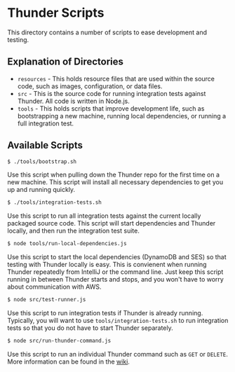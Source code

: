 # Thunder Scripts

This directory contains a number of scripts to ease development and testing.

## Explanation of Directories

* `resources` - This holds resource files that are used within the source code, such as images, configuration, or data files.
* `src` - This is the source code for running integration tests against Thunder. All code is written in Node.js.
* `tools` - This holds scripts that improve development life, such as bootstrapping a new machine, running local dependencies, or running a full integration test.

## Available Scripts

```bash
$ ./tools/bootstrap.sh
```

Use this script when pulling down the Thunder repo for the first time on a new machine.
This script will install all necessary dependencies to get you up and running quickly.

```bash
$ ./tools/integration-tests.sh
```

Use this script to run all integration tests against the current locally packaged source code.
This script will start dependencies and Thunder locally, and then run the integration test suite.

```bash
$ node tools/run-local-dependencies.js
```

Use this script to start the local dependencies (DynamoDB and SES)
so that testing with Thunder locally is easy.
This is convienent when running Thunder repeatedly from IntelliJ or the command line.
Just keep this script running in between Thunder starts and stops,
and you won't have to worry about communication with AWS.

```bash
$ node src/test-runner.js
```

Use this script to run integration tests if Thunder is already running. Typically, you will want to use `tools/integration-tests.sh` to run integration tests so that you do not have to start Thunder separately.

```bash
$ node src/run-thunder-command.js
```

Use this script to run an individual Thunder command such as `GET` or `DELETE`.
More information can be found in the
[wiki](https://github.com/RohanNagar/thunder/wiki/Running-Node.js-Scripts#single-operations).

